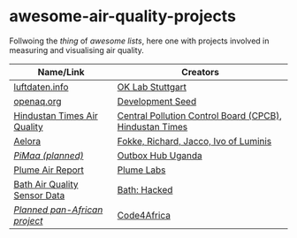 # awesome-air-quality-projects

Follwoing the *thing* of *awesome lists*, here one with projects involved in measuring and visualising air quality. 

|Name/Link|Creators|
|---|---|
|[luftdaten.info](http://luftdaten.info)|[OK Lab Stuttgart](https://codefor.de/stuttgart/)|
|[openaq.org](https://openaq.org)|[Development Seed](https://developmentseed.org/)|
|[Hindustan Times Air Quality](http://airquality.hindustantimes.com/)|[Central Pollution Control Board (CPCB)](http://cpcb.nic.in), [Hindustan Times](http://hindustantimes.com/)|
|[Aelora](https://www.thethingsnetwork.org/article/aelora-monitoring-air-quality-with-the-things-network)|[Fokke, Richard, Jacco, Ivo of Luminis](https://arnhem.luminis.eu/talents/)|
|[*PiMaa (planned)*](http://pimaa.co.ug/)|[Outbox Hub Uganda](https://outbox.co.ug/)|
|[Plume Air Report](https://air.plumelabs.com/)|[Plume Labs](https://plumelabs.com)|
|[Bath Air Quality Sensor Data](https://data.bathhacked.org/Environment/-Live-Air-Quality-Sensor-Data/hqr9-djir)|[Bath: Hacked](https://www.bathhacked.org)|
|[*Planned pan-African project*](https://medium.com/code-for-africa/monitoring-air-quality-in-african-cities-through-low-cost-air-pollution-centers-84f2082c8ebd)|[Code4Africa](https://codeforafrica.org/)|
